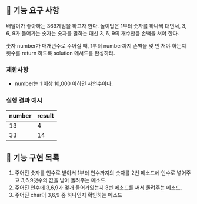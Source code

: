 ## 🚀 기능 요구 사항

배달이가 좋아하는 369게임을 하고자 한다. 놀이법은 1부터 숫자를 하나씩 대면서, 3, 6, 9가 들어가는 숫자는 숫자를 말하는 대신 3, 6, 9의 개수만큼 손뼉을 쳐야 한다.

숫자 number가 매개변수로 주어질 때, 1부터 number까지 손뼉을 몇 번 쳐야 하는지 횟수를 return 하도록 solution 메서드를 완성하라.

### 제한사항

- number는 1 이상 10,000 이하인 자연수이다.

### 실행 결과 예시

| number | result |
| --- | --- |
| 13 | 4 |
| 33 | 14 |



## 🚀 기능 구현 목록
1. 주어진 숫자를 인수로 받아서 1부터 인수까지의 숫자를 2번 메소드에 인수로 넣어주고 3,6,9갯수의 값을 받아 돌려주는 메소드.
2. 주어진 인수에 3,6,9가 몇개 들어가있는지 3번 메소드를 써서 돌려주는 메소드.
3. 주어진 char이 3,6,9 중 하나인지 확인하는 메소드 
